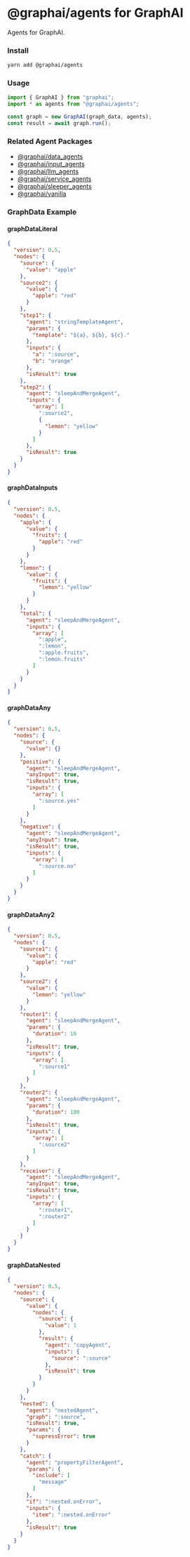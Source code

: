 
# @graphai/agents for GraphAI

Agents for GraphAI.

### Install

```sh
yarn add @graphai/agents
```


### Usage

```typescript
import { GraphAI } from "graphai";
import * as agents from "@graphai/agents";

const graph = new GraphAI(graph_data, agents);
const result = await graph.run();
```

### Related Agent Packages
 - [@graphai/data_agents](https://www.npmjs.com/package/@graphai/data_agents)
 - [@graphai/input_agents](https://www.npmjs.com/package/@graphai/input_agents)
 - [@graphai/llm_agents](https://www.npmjs.com/package/@graphai/llm_agents)
 - [@graphai/service_agents](https://www.npmjs.com/package/@graphai/service_agents)
 - [@graphai/sleeper_agents](https://www.npmjs.com/package/@graphai/sleeper_agents)
 - [@graphai/vanilla](https://www.npmjs.com/package/@graphai/vanilla)

### GraphData Example

#### graphDataLiteral
```json
{
  "version": 0.5,
  "nodes": {
    "source": {
      "value": "apple"
    },
    "source2": {
      "value": {
        "apple": "red"
      }
    },
    "step1": {
      "agent": "stringTemplateAgent",
      "params": {
        "template": "${a}, ${b}, ${c}."
      },
      "inputs": {
        "a": ":source",
        "b": "orange"
      },
      "isResult": true
    },
    "step2": {
      "agent": "sleepAndMergeAgent",
      "inputs": {
        "array": [
          ":source2",
          {
            "lemon": "yellow"
          }
        ]
      },
      "isResult": true
    }
  }
}
```

#### graphDataInputs
```json
{
  "version": 0.5,
  "nodes": {
    "apple": {
      "value": {
        "fruits": {
          "apple": "red"
        }
      }
    },
    "lemon": {
      "value": {
        "fruits": {
          "lemon": "yellow"
        }
      }
    },
    "total": {
      "agent": "sleepAndMergeAgent",
      "inputs": {
        "array": [
          ":apple",
          ":lemon",
          ":apple.fruits",
          ":lemon.fruits"
        ]
      }
    }
  }
}
```

#### graphDataAny
```json
{
  "version": 0.5,
  "nodes": {
    "source": {
      "value": {}
    },
    "positive": {
      "agent": "sleepAndMergeAgent",
      "anyInput": true,
      "isResult": true,
      "inputs": {
        "array": [
          ":source.yes"
        ]
      }
    },
    "negative": {
      "agent": "sleepAndMergeAgent",
      "anyInput": true,
      "isResult": true,
      "inputs": {
        "array": [
          ":source.no"
        ]
      }
    }
  }
}
```

#### graphDataAny2
```json
{
  "version": 0.5,
  "nodes": {
    "source1": {
      "value": {
        "apple": "red"
      }
    },
    "source2": {
      "value": {
        "lemon": "yellow"
      }
    },
    "router1": {
      "agent": "sleepAndMergeAgent",
      "params": {
        "duration": 10
      },
      "isResult": true,
      "inputs": {
        "array": [
          ":source1"
        ]
      }
    },
    "router2": {
      "agent": "sleepAndMergeAgent",
      "params": {
        "duration": 100
      },
      "isResult": true,
      "inputs": {
        "array": [
          ":source2"
        ]
      }
    },
    "receiver": {
      "agent": "sleepAndMergeAgent",
      "anyInput": true,
      "isResult": true,
      "inputs": {
        "array": [
          ":router1",
          ":router2"
        ]
      }
    }
  }
}
```

#### graphDataNested
```json
{
  "version": 0.5,
  "nodes": {
    "source": {
      "value": {
        "nodes": {
          "source": {
            "value": 1
          },
          "result": {
            "agent": "copyAgent",
            "inputs": {
              "source": ":source"
            },
            "isResult": true
          }
        }
      }
    },
    "nested": {
      "agent": "nestedAgent",
      "graph": ":source",
      "isResult": true,
      "params": {
        "supressError": true
      }
    },
    "catch": {
      "agent": "propertyFilterAgent",
      "params": {
        "include": [
          "message"
        ]
      },
      "if": ":nested.onError",
      "inputs": {
        "item": ":nested.onError"
      },
      "isResult": true
    }
  }
}
```




